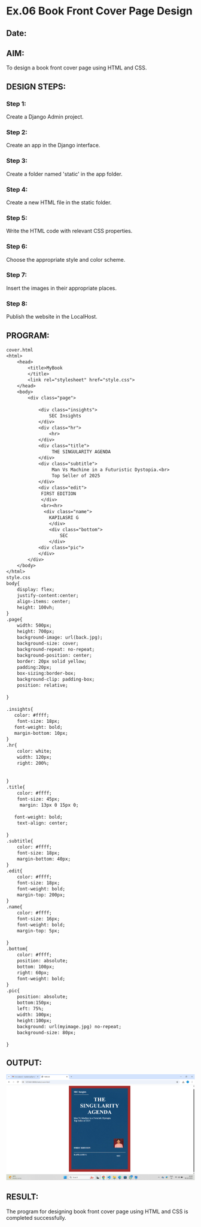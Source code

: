 # Ex.06 Book Front Cover Page Design
## Date:

## AIM:
To design a book front cover page using HTML and CSS.

## DESIGN STEPS:

### Step 1:
Create a Django Admin project.

### Step 2:
Create an app in the Django interface.

### Step 3:
Create a folder named 'static' in the app folder.

### Step 4:
Create a new HTML file in the static folder.

### Step 5:
Write the HTML code with relevant CSS properties.

### Step 6:
Choose the appropriate style and color scheme.

### Step 7:
Insert the images in their appropriate places.

### Step 8:
Publish the website in the LocalHost.

## PROGRAM:
```
cover.html
<html>
    <head>
        <title>MyBook
        </title>
        <link rel="stylesheet" href="style.css">
    </head>
    <body>
        <div class="page">
            
            <div class="insights">
                SEC Insights
            </div>
            <div class="hr">
                <hr>
            </div>
            <div class="title">
                 THE SINGULARITY AGENDA 
            </div>
            <div class="subtitle">
                 Man Vs Machine in a Futuristic Dystopia.<br>
                 Top Seller of 2025
            </div>
            <div class="edit">
             FIRST EDITION
             </div>
             <br><hr>
              <div class="name">
                KAPILASRI G 
                </div>
                <div class="bottom">
                    SEC
                </div>
            <div class="pic">
            </div> 
        </div>
    </body>
</html>
style.css
body{
    display: flex;
    justify-content:center;
    align-items: center;
    height: 100vh;
}
.page{
    width: 500px;
    height: 700px;
    background-image: url(back.jpg);
    background-size: cover;
    background-repeat: no-repeat;
    background-position: center;
    border: 20px solid yellow;
    padding:20px;
    box-sizing:border-box;
    background-clip: padding-box;
    position: relative;
       
}

.insights{
   color: #ffff;
    font-size: 18px;
   font-weight: bold;
   margin-bottom: 10px;
}
.hr{
    color: white;
    width: 120px;
    right: 200%;
    

}
.title{
    color: #ffff;
    font-size: 45px;
     margin: 13px 0 15px 0;
    
   font-weight: bold;
    text-align: center;
    
}
.subtitle{
    color: #ffff;
    font-size: 18px;
    margin-bottom: 40px;
}
.edit{
    color: #ffff;
    font-size: 18px;
    font-weight: bold;
    margin-top: 200px;
}
.name{
    color: #ffff;
    font-size: 16px;
    font-weight: bold;
    margin-top: 5px;
   
}
.bottom{
    color: #ffff;
    position: absolute;
    bottom: 100px;
    right: 60px;
    font-weight: bold;
}
.pic{
    position: absolute;
    bottom:150px;
    left: 75%;
    width: 100px;
    height:100px;
    background: url(myimage.jpg) no-repeat;
    background-size: 80px;

}
```

## OUTPUT:
![alt text](<Screenshot 2025-10-08 102029.png>)

## RESULT:
The program for designing book front cover page using HTML and CSS is completed successfully.
